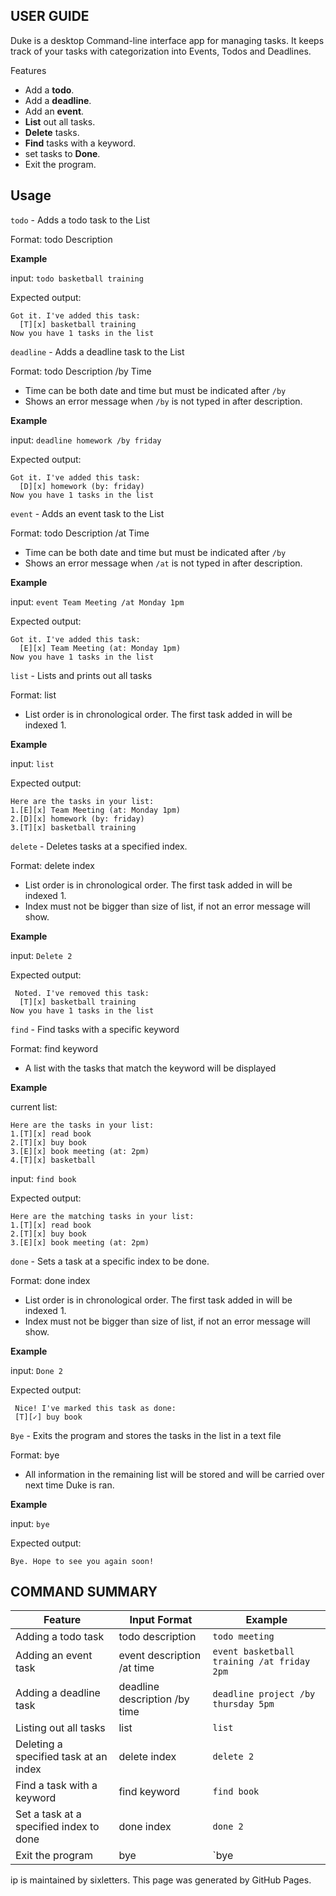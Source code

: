
## USER GUIDE
Duke is a desktop Command-line interface app for managing tasks. It keeps track of your tasks with categorization into Events, Todos and Deadlines.

Features
- Add a **todo**.
- Add a **deadline**.
- Add an **event**.
- **List** out all tasks.
- **Delete** tasks.
- **Find** tasks with a keyword.
- set tasks to **Done**.
- Exit the program.

## Usage

`todo` - Adds a todo task to the List

Format: todo Description

**Example**

input: `todo basketball training`

Expected output:
```
Got it. I've added this task:
  [T][x] basketball training
Now you have 1 tasks in the list
```
`deadline` - Adds a deadline task to the List

Format: todo Description /by Time
* Time can be both date and time but must be indicated after `/by`
* Shows an error message when `/by` is not typed in after description.


**Example**

input: `deadline homework /by friday`

Expected output:
```
Got it. I've added this task:
  [D][x] homework (by: friday)
Now you have 1 tasks in the list
```
`event` - Adds an event task to the List

Format: todo Description /at Time
* Time can be both date and time but must be indicated after `/by`
* Shows an error message when `/at` is not typed in after description.


**Example**

input: `event Team Meeting /at Monday 1pm`

Expected output:
```
Got it. I've added this task:
  [E][x] Team Meeting (at: Monday 1pm)
Now you have 1 tasks in the list
```
`list` - Lists and prints out all tasks

Format: list
* List order is in chronological order. The first task added in will be indexed 1.


**Example**

input: `list`

Expected output:
```
Here are the tasks in your list:
1.[E][x] Team Meeting (at: Monday 1pm)
2.[D][x] homework (by: friday)
3.[T][x] basketball training
```
`delete` - Deletes tasks at a specified index.

Format: delete index
* List order is in chronological order. The first task added in will be indexed 1.
* Index must not be bigger than size of list, if not an error message will show.

**Example**

input: `Delete 2`

Expected output:
```
 Noted. I've removed this task: 
  [T][x] basketball training
Now you have 1 tasks in the list
```
`find` - Find tasks with a specific keyword

Format: find keyword
* A list with the tasks that match the keyword will be displayed

**Example**

current list:
```
Here are the tasks in your list:
1.[T][x] read book
2.[T][x] buy book
3.[E][x] book meeting (at: 2pm)
4.[T][x] basketball
```

input: `find book`

Expected output:
```
Here are the matching tasks in your list:
1.[T][x] read book
2.[T][x] buy book
3.[E][x] book meeting (at: 2pm)

```

`done` - Sets a task at a specific index to be done.

Format: done index
* List order is in chronological order. The first task added in will be indexed 1.
* Index must not be bigger than size of list, if not an error message will show.

**Example**

input: `Done 2`

Expected output:
```
 Nice! I've marked this task as done:
 [T][✓] buy book
```
`Bye` - Exits the program and stores the tasks in the list in a text file

Format: bye
* All information in the remaining list will be stored and will be carried over next time Duke is ran.

**Example**

input: `bye`

Expected output:
```
Bye. Hope to see you again soon!
```

## COMMAND SUMMARY

Feature | Input Format | Example
------------ | ------------- | ----
Adding a todo task | todo description | `todo meeting`
Adding an event task | event description /at time | `event basketball training /at friday 2pm`
Adding a deadline task | deadline description /by time | `deadline project /by thursday 5pm`
Listing out all tasks | list | `list`
Deleting a specified task at an index | delete index | `delete 2`
Find a task with a keyword | find keyword | `find book`
Set a task at a specified index to done  | done index | `done 2`
Exit the program | bye | `bye

ip is maintained by sixletters.
This page was generated by GitHub Pages.
